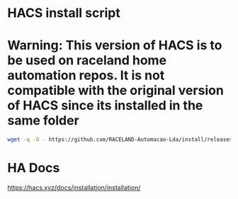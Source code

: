 # HACS install script

# Warning: This version of HACS is to be used on raceland home automation repos. It is not compatible with the original version of HACS since its installed in the same folder

```bash
wget -q -O - https://github.com/RACELAND-Automacao-Lda/install/releases/download/v1.0.0/install | bash -
```

# HA Docs 
https://hacs.xyz/docs/installation/installation/
